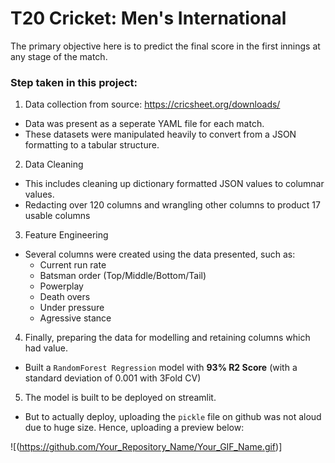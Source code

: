 # T20 Cricket: Men's International

The primary objective here is to predict the final score in the first innings at any stage of the match.

### Step taken in this project:

1. Data collection from source: https://cricsheet.org/downloads/
  - Data was present as a seperate YAML file for each match.
  - These datasets were manipulated heavily to convert from a JSON formatting to a tabular structure.

2. Data Cleaning
  - This includes cleaning up dictionary formatted JSON values to columnar values.
  - Redacting over 120 columns and wrangling other columns to product 17 usable columns

3. Feature Engineering
  - Several columns were created using the data presented, such as:
      - Current run rate
      - Batsman order (Top/Middle/Bottom/Tail)
      - Powerplay
      - Death overs
      - Under pressure
      - Agressive stance

4. Finally, preparing the data for modelling and retaining columns which had value.
  - Built a `RandomForest Regression` model with __93% R2 Score__ (with a standard deviation of 0.001 with 3Fold CV)

5. The model is built to be deployed on streamlit.
  - But to actually deploy, uploading the `pickle` file on github was not aloud due to huge size. Hence, uploading a preview below:

![(https://github.com/Your_Repository_Name/Your_GIF_Name.gif)]



